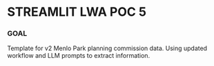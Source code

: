 # STREAMLIT LWA POC 5

### GOAL 

Template for v2 Menlo Park planning commission data. Using updated workflow and LLM prompts to extract information.



